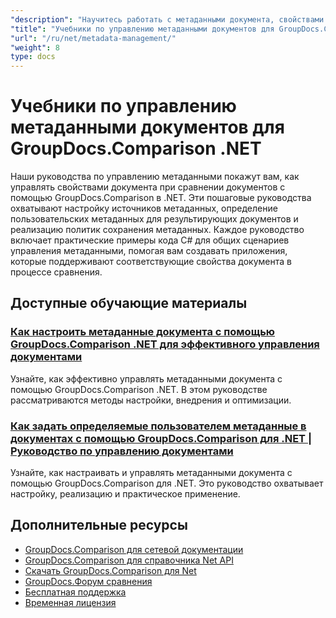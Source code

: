 ```yaml
---
"description": "Научитесь работать с метаданными документа, свойствами и конфигурацией метаданных в результатах сравнения с помощью GroupDocs.Comparison для .NET."
"title": "Учебники по управлению метаданными документов для GroupDocs.Comparison .NET"
"url": "/ru/net/metadata-management/"
"weight": 8
type: docs
---
```

# Учебники по управлению метаданными документов для GroupDocs.Comparison .NET

Наши руководства по управлению метаданными покажут вам, как управлять свойствами документа при сравнении документов с помощью GroupDocs.Comparison в .NET. Эти пошаговые руководства охватывают настройку источников метаданных, определение пользовательских метаданных для результирующих документов и реализацию политик сохранения метаданных. Каждое руководство включает практические примеры кода C# для общих сценариев управления метаданными, помогая вам создавать приложения, которые поддерживают соответствующие свойства документа в процессе сравнения.

## Доступные обучающие материалы

### [Как настроить метаданные документа с помощью GroupDocs.Comparison .NET для эффективного управления документами](./guide-groupdocs-comparison-net-metadata-setting/)
Узнайте, как эффективно управлять метаданными документа с помощью GroupDocs.Comparison .NET. В этом руководстве рассматриваются методы настройки, внедрения и оптимизации.

### [Как задать определяемые пользователем метаданные в документах с помощью GroupDocs.Comparison для .NET | Руководство по управлению документами](./set-user-defined-metadata-groupdocs-comparison-net/)
Узнайте, как настраивать и управлять метаданными документа с помощью GroupDocs.Comparison для .NET. Это руководство охватывает настройку, реализацию и практическое применение.

## Дополнительные ресурсы

- [GroupDocs.Comparison для сетевой документации](https://docs.groupdocs.com/comparison/net/)
- [GroupDocs.Comparison для справочника Net API](https://reference.groupdocs.com/comparison/net/)
- [Скачать GroupDocs.Comparison для Net](https://releases.groupdocs.com/comparison/net/)
- [GroupDocs.Форум сравнения](https://forum.groupdocs.com/c/comparison)
- [Бесплатная поддержка](https://forum.groupdocs.com/)
- [Временная лицензия](https://purchase.groupdocs.com/temporary-license/)